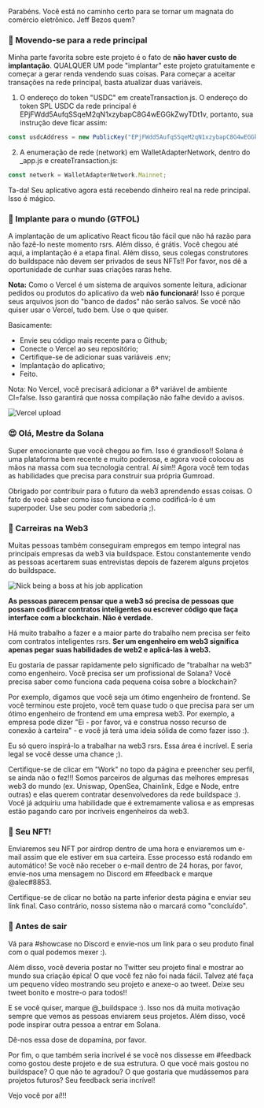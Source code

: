Parabéns. Você está no caminho certo para se tornar um magnata do comércio eletrônico. Jeff Bezos quem?

### 🚢 Movendo-se para a rede principal

Minha parte favorita sobre este projeto é o fato de **não haver custo de implantação**. QUALQUER UM pode "implantar" este projeto gratuitamente e começar a gerar renda vendendo suas coisas. Para começar a aceitar transações na rede principal, basta atualizar duas variáveis.

1. O endereço do token "USDC" em createTransaction.js. O endereço do token SPL USDC da rede principal é EPjFWdd5AufqSSqeM2qN1xzybapC8G4wEGGkZwyTDt1v, portanto, sua instrução deve ficar assim:

```jsx
const usdcAddress = new PublicKey("EPjFWdd5AufqSSqeM2qN1xzybapC8G4wEGGkZwyTDt1v");
```

2. A enumeração de rede (network) em WalletAdapterNetwork, dentro do _app.js e createTransaction.js:

```jsx
const network = WalletAdapterNetwork.Mainnet;
```

Ta-da! Seu aplicativo agora está recebendo dinheiro real na rede principal. Isso é mágico.

### 🚀 Implante para o mundo (GTFOL)

A implantação de um aplicativo React ficou tão fácil que não há razão para não fazê-lo neste momento rsrs. Além disso, é grátis. Você chegou até aqui, a implantação é a etapa final. Além disso, seus colegas construtores do buildspace não devem ser privados de seus NFTs!! Por favor, nos dê a oportunidade de cunhar suas criações raras hehe.

**Nota:** Como o Vercel é um sistema de arquivos somente leitura, adicionar pedidos ou produtos do aplicativo da web **não funcionará**! Isso é porque seus arquivos json do "banco de dados" não serão salvos. Se você não quiser usar o Vercel, tudo bem. Use o que quiser.

Basicamente:

- Envie seu código mais recente para o Github;
- Conecte o Vercel ao seu repositório;
- Certifique-se de adicionar suas variáveis .env;
- Implantação do aplicativo;
- Feito.

Nota: No Vercel, você precisará adicionar a 6ª variável de ambiente CI=false. Isso garantirá que nossa compilação não falhe devido a avisos.

![Vercel upload](https://i.imgur.com/wn2Uhj4.png)

### 😍 Olá, Mestre da Solana

Super emocionante que você chegou ao fim. Isso é grandioso!! Solana é uma plataforma bem recente e muito poderosa, e agora você colocou as mãos na massa com sua tecnologia central. Aí sim!! Agora você tem todas as habilidades que precisa para construir sua própria Gumroad.

Obrigado por contribuir para o futuro da web3 aprendendo essas coisas. O fato de você saber como isso funciona e como codificá-lo é um superpoder. Use seu poder com sabedoria ;).

### 🥞 Carreiras na Web3

Muitas pessoas também conseguiram empregos em tempo integral nas principais empresas da web3 via buildspace. Estou constantemente vendo as pessoas acertarem suas entrevistas depois de fazerem alguns projetos do buildspace.

![Nick being a boss at his job application](https://i.imgur.com/CNzLdQc.png)

**As pessoas parecem pensar que a web3 só precisa de pessoas que possam codificar contratos inteligentes ou escrever código que faça interface com a blockchain. Não é verdade.**

Há muito trabalho a fazer e a maior parte do trabalho nem precisa ser feito com contratos inteligentes rsrs. **Ser um engenheiro em web3 significa apenas pegar suas habilidades de web2 e aplicá-las à web3.**

Eu gostaria de passar rapidamente pelo significado de "trabalhar na web3" como engenheiro. Você precisa ser um profissional de Solana? Você precisa saber como funciona cada pequena coisa sobre a blockchain?

Por exemplo, digamos que você seja um ótimo engenheiro de frontend. Se você terminou este projeto, você tem quase tudo o que precisa para ser um ótimo engenheiro de frontend em uma empresa web3. Por exemplo, a empresa pode dizer "Ei - por favor, vá e construa nosso recurso de conexão à carteira" - e você já terá uma ideia sólida de como fazer isso :).

Eu só quero inspirá-lo a trabalhar na web3 rsrs. Essa área é incrível. E seria legal se você desse uma chance ;).

Certifique-se de clicar em "Work" no topo da página e preencher seu perfil, se ainda não o fez!!! Somos parceiros de algumas das melhores empresas web3 do mundo (ex. Uniswap, OpenSea, Chainlink, Edge e Node, entre outras) e elas querem contratar desenvolvedores da rede buildspace :). Você já adquiriu uma habilidade que é extremamente valiosa e as empresas estão pagando caro por incríveis engenheiros da web3.

### 🤟 Seu NFT!

Enviaremos seu NFT por airdrop dentro de uma hora e enviaremos um e-mail assim que ele estiver em sua carteira. Esse processo está rodando em automático! Se você não receber o e-mail dentro de 24 horas, por favor, envie-nos uma mensagem no Discord em #feedback e marque @alec#8853.

Certifique-se de clicar no botão na parte inferior desta página e enviar seu link final. Caso contrário, nosso sistema não o marcará como "concluído".

### 🌈 Antes de sair

Vá para #showcase no Discord e envie-nos um link para o seu produto final com o qual podemos mexer :).

Além disso, você deveria postar no Twitter seu projeto final e mostrar ao mundo sua criação épica! O que você fez não foi nada fácil. Talvez até faça um pequeno vídeo mostrando seu projeto e anexe-o ao tweet. Deixe seu tweet bonito e mostre-o para todos!!

E se você quiser, marque @_buildspace :). Isso nos dá muita motivação sempre que vemos as pessoas enviarem seus projetos. Além disso, você pode inspirar outra pessoa a entrar em Solana.

Dê-nos essa dose de dopamina, por favor.

Por fim, o que também seria incrível é se você nos dissesse em #feedback como gostou deste projeto e de sua estrutura. O que você mais gostou no buildspace? O que não te agradou? O que gostaria que mudássemos para projetos futuros? Seu feedback seria incrível!

Vejo você por aí!!!
